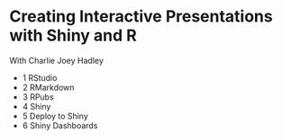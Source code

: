 # Creating Interactive Presentations with Shiny and R
With Charlie Joey Hadley

- 1 RStudio
- 2 RMarkdown
- 3 RPubs
- 4 Shiny
- 5 Deploy to Shiny
- 6 Shiny Dashboards
